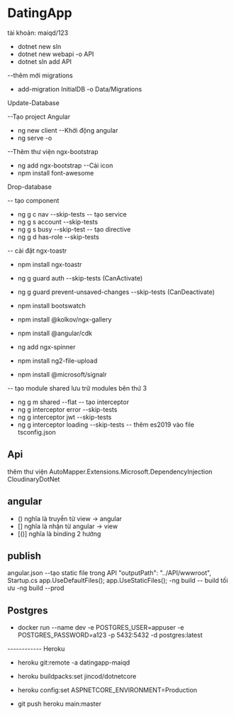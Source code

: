 # DatingApp
tài khoản: maiqd/123

- dotnet new sln
- dotnet new webapi -o API
- dotnet sln add API

--thêm mới migrations
- add-migration InitialDB -o Data/Migrations

Update-Database

--Tạo project Angular
- ng new client
--Khởi động angular
- ng serve -o

--Thêm thư viện ngx-bootstrap
- ng add ngx-bootstrap 
--Cài icon
- npm install font-awesome

Drop-database

-- tạo component
- ng g c nav --skip-tests
-- tạo service
- ng g s account --skip-tests
- ng g s busy --skip-test
-- tạo directive
- ng g d has-role --skip-tests

-- cài đặt ngx-toastr
- npm install ngx-toastr

- ng g guard auth --skip-tests (CanActivate)
- ng g guard prevent-unsaved-changes --skip-tests (CanDeactivate)
- npm install bootswatch
- npm install @kolkov/ngx-gallery
- npm install @angular/cdk
- ng add ngx-spinner
- npm install ng2-file-upload
- npm install @microsoft/signalr

-- tạo module shared lưu trữ modules bên thứ 3
- ng g m shared --flat
-- tạo interceptor
- ng g interceptor error --skip-tests
- ng g interceptor jwt --skip-tests
- ng g interceptor loading --skip-tests
-- thêm es2019 vào file tsconfig.json

## Api
thêm thư viện 
AutoMapper.Extensions.Microsoft.DependencyInjection
CloudinaryDotNet

## angular 
- () nghĩa là truyền từ view -> angular
- [] nghĩa là nhận từ angular -> view
- [()] nghĩa là binding 2 hướng



## publish 
angular.json
    --tạo static file trong API
    "outputPath": "../API/wwwroot",
Startup.cs
    app.UseDefaultFiles();
	app.UseStaticFiles();
-ng build
-- build tối ưu
-ng build --prod


## Postgres
- docker run --name dev -e POSTGRES_USER=appuser -e POSTGRES_PASSWORD=a123 -p 5432:5432 -d postgres:latest

------------ Heroku
- heroku git:remote -a datingapp-maiqd
- heroku buildpacks:set jincod/dotnetcore
- heroku config:set ASPNETCORE_ENVIRONMENT=Production

- git push heroku main:master
